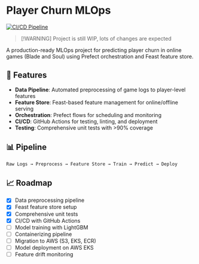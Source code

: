 # Player Churn MLOps
[![CI/CD Pipeline](https://github.com/hzabun/player-churn-mlops/actions/workflows/ci.yml/badge.svg)](https://github.com/hzabun/player-churn-mlops/actions/workflows/ci.yml)

> [!WARNING] Project is still WIP, lots of changes are expected

A production-ready MLOps project for predicting player churn in online games (Blade and Soul) using Prefect orchestration and Feast feature store.


## 🚀 Features

- **Data Pipeline**: Automated preprocessing of game logs to player-level features
- **Feature Store**: Feast-based feature management for online/offline serving
- **Orchestration**: Prefect flows for scheduling and monitoring
- **CI/CD**: GitHub Actions for testing, linting, and deployment
- **Testing**: Comprehensive unit tests with >90% coverage

## 📊 Pipeline

```
Raw Logs → Preprocess → Feature Store → Train → Predict → Deploy
```

## 📈 Roadmap

- [x] Data preprocessing pipeline
- [x] Feast feature store setup
- [x] Comprehensive unit tests
- [x] CI/CD with GitHub Actions
- [ ] Model training with LightGBM
- [ ] Containerizing pipeline
- [ ] Migration to AWS (S3, EKS, ECR)
- [ ] Model deployment on AWS EKS
- [ ] Feature drift monitoring
